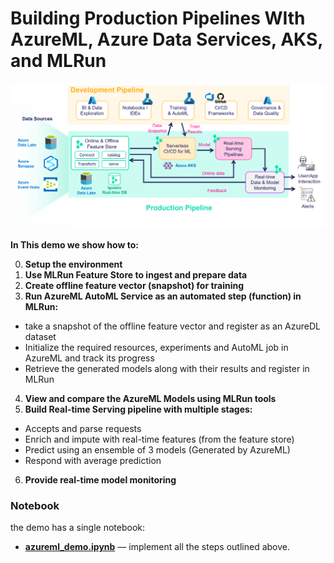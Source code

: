 # Building Production Pipelines WIth AzureML, Azure Data Services, AKS, and MLRun

<img src="./azure-mlrun.png" alt="MLRun-in-azure" width="1000"/>

**In This demo we show how to:**

0. **Setup the environment**
1. **Use MLRun Feature Store to ingest and prepare data**
2. **Create offline feature vector (snapshot) for training**
3. **Run AzureML AutoML Service as an automated step (function) in MLRun:**
  * take a snapshot of the offline feature vector and register as an AzureDL dataset
  * Initialize the required resources, experiments and AutoML job in AzureML and track its progress
  * Retrieve the generated models along with their results and register in MLRun
4. **View and compare the AzureML Models using MLRun tools**
5. **Build Real-time Serving pipeline with multiple stages:**
  * Accepts and parse requests
  * Enrich and impute with real-time features (from the feature store)
  * Predict using an ensemble of 3 models (Generated by AzureML)
  * Respond with average prediction
6. **Provide real-time model monitoring**

<a id="notebooks"></a>
### Notebook

the demo has a single notebook:

- [**azureml_demo.ipynb**](azureml_demo.ipynb) &mdash; implement all the steps outlined above.


